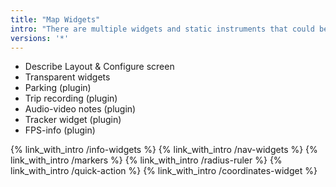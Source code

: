 ```yaml
---
title: "Map Widgets"
intro: "There are multiple widgets and static instruments that could be overlaid & interacted with the map"
versions: '*'
---
```


- Describe  Layout & Configure screen
- Transparent widgets
- Parking (plugin)
- Trip recording (plugin)
- Audio-video notes (plugin)
- Tracker widget (plugin)
- FPS-info (plugin)

{% link_with_intro /info-widgets %}
{% link_with_intro /nav-widgets %}
{% link_with_intro /markers %}
{% link_with_intro /radius-ruler %}
{% link_with_intro /quick-action %}
{% link_with_intro /coordinates-widget %}
